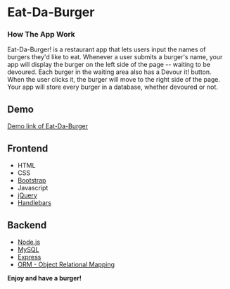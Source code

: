 # Eat-Da-Burger

### How The App Work
Eat-Da-Burger! is a restaurant app that lets users input the names of burgers they'd like to eat.
Whenever a user submits a burger's name, your app will display the burger on the left side of the page -- waiting to be devoured.
Each burger in the waiting area also has a Devour it! button. When the user clicks it, the burger will move to the right side of the page.
Your app will store every burger in a database, whether devoured or not.

## Demo

[Demo link of Eat-Da-Burger](https://eatdayummyburger.herokuapp.com/)

## Frontend 
* HTML
* CSS
* [Bootstrap](http://getbootstrap.com/)
* Javascript
* [jQuery](https://jquery.com/)
* [Handlebars](http://handlebarsjs.com/)

## Backend 
* [Node.js](https://nodejs.org/en/)
* [MySQL](https://www.mysql.com/)
* [Express](http://expressjs.com/)
* [ORM - Object Relational Mapping](https://en.wikipedia.org/wiki/Object-relational_mapping)



**Enjoy and have a burger!**